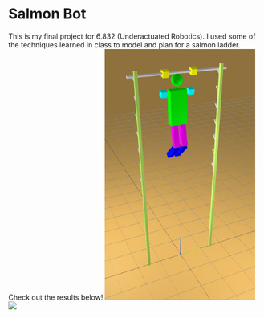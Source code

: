 # Salmon Bot

This is my final project for 6.832 (Underactuated Robotics). I used some of the techniques learned in class to model and plan for a salmon ladder. Check out the results below!
<img src="results/one_rung.gif" width="300" />
<img src="results/two_rung.gif" width="300" />
